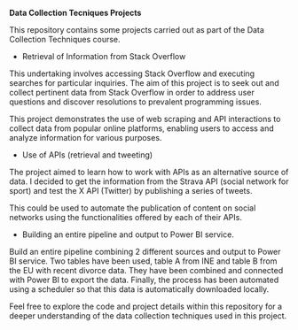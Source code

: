 **Data Collection Tecniques Projects**

This repository contains some projects carried out as part of the Data Collection Techniques course.

  - Retrieval of Information from Stack Overflow

This undertaking involves accessing Stack Overflow and executing searches for particular inquiries. The aim of this project is to seek out and collect pertinent data from Stack Overflow in order to address user questions and discover resolutions to prevalent programming issues.

This project demonstrates the use of web scraping and API interactions to collect data from popular online platforms, enabling users to access and analyze information for various purposes.

  - Use of APIs (retrieval and tweeting)

The project aimed to learn how to work with APIs as an alternative source of data. I decided to get the information from the Strava API (social network for sport) and test the X API (Twitter) by publishing a series of tweets. 

This could be used to automate the publication of content on social networks using the functionalities offered by each of their APIs.

  - Building an entire pipeline and output to Power BI service.

Build an entire pipeline combining 2 different sources and output to Power BI service. Two tables have been used, table A from INE and table B from the EU with recent divorce data. They have been combined and connected with Power BI to export the data. Finally, the process has been automated using a scheduler so that this data is automatically downloaded locally. 

Feel free to explore the code and project details within this repository for a deeper understanding of the data collection techniques used in this project.


